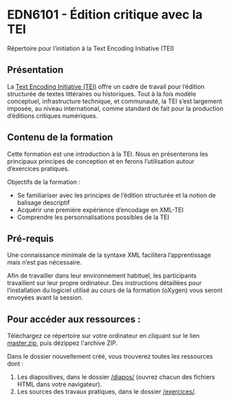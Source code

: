 # EDN6101 - Édition critique avec la TEI

Répertoire pour l’initiation à la Text Encoding Initiative (TEI)

## Présentation

La [Text Encoding Initiative (TEI)](http://www.tei-c.org) offre un cadre de travail pour l’édition structurée de textes littéraires ou historiques. Tout à la fois modèle conceptuel, infrastructure technique, et communauté, la TEI s’est largement imposée, au niveau international, comme standard de fait pour la production d’éditions critiques numériques.

## Contenu de la formation

Cette formation est une introduction à la TEI. Nous en présenterons les principaux principes de conception et en ferons l’utilisation autour d’exercices pratiques.

Objectifs de la formation : 

- Se familiariser avec les principes de l’édition structurée et la notion de balisage descriptif
- Acquérir une première expérience d’encodage en XML-TEI
- Comprendre les personnalisations possibles de la TEI

## Pré-requis

Une connaissance minimale de la syntaxe XML facilitera l’apprentissage mais n’est pas nécessaire. 

Afin de travailler dans leur environnement habituel, les participants travaillent sur leur propre ordinateur. Des instructions détaillées pour l’installation du logiciel utilisé au cours de la formation (oXygen) vous seront envoyées avant la session.

## Pour accéder aux ressources : 

Téléchargez ce répertoire sur votre ordinateur en cliquant sur le lien [master.zip](https://github.com/publicarchitectura/initiationTEI/archive/master.zip), puis dézippez l'archive ZIP.

Dans le dossier nouvellement créé, vous trouverez toutes les ressources dont :

1. Les diapositives, dans le dossier [/diapos/](./diapos) (ouvrez chacun des fichiers HTML dans votre navigateur).
2. Les sources des travaux pratiques, dans le dossier [/exercices/](./exercices).

